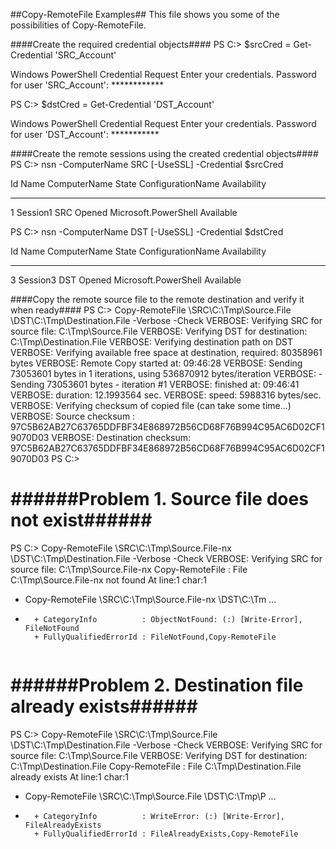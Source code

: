 ##Copy-RemoteFile Examples##
This file shows you some of the possibilities of Copy-RemoteFile.

####Create the required credential objects####
PS C:\> $srcCred = Get-Credential 'SRC_Account'

Windows PowerShell Credential Request
Enter your credentials.
Password for user 'SRC_Account': ************

PS C:\> $dstCred = Get-Credential 'DST_Account'

Windows PowerShell Credential Request
Enter your credentials.
Password for user 'DST_Account': ***********


####Create the remote sessions using the created credential objects####
PS C:\> nsn -ComputerName SRC [-UseSSL] -Credential $srcCred

 Id Name            ComputerName    State         ConfigurationName     Availability
 -- ----            ------------    -----         -----------------     ------------
  1 Session1        SRC             Opened        Microsoft.PowerShell     Available


PS C:\> nsn -ComputerName DST [-UseSSL] -Credential $dstCred

 Id Name            ComputerName    State         ConfigurationName     Availability
 -- ----            ------------    -----         -----------------     ------------
  3 Session3        DST             Opened        Microsoft.PowerShell     Available


####Copy the remote source file to the remote destination and verify it when ready####
PS C:\> Copy-RemoteFile \\SRC\C:\Tmp\Source.File \\DST\C:\Tmp\Destination.File -Verbose -Check
VERBOSE: Verifying SRC for source file: C:\Tmp\Source.File
VERBOSE: Verifying DST for destination: C:\Tmp\Destination.File
VERBOSE: Verifying destination path on DST
VERBOSE: Verifying available free space at destination, required: 80358961 bytes
VERBOSE: Remote Copy started at: 09:46:28
VERBOSE: Sending 73053601 bytes in 1 iterations, using 536870912 bytes/iteration
VERBOSE:  - Sending 73053601 bytes - iteration #1
VERBOSE:            finished at: 09:46:41
VERBOSE:               duration: 12.1993564 sec.
VERBOSE:                  speed: 5988316 bytes/sec.
VERBOSE: Verifying checksum of copied file (can take some time...)
VERBOSE: Source checksum     : 97C5B62AB27C63765DDFBF34E868972B56CD68F76B994C95AC6D02CF19070D03
VERBOSE: Destination checksum: 97C5B62AB27C63765DDFBF34E868972B56CD68F76B994C95AC6D02CF19070D03
PS C:\>


######Problem 1. Source file does not exist######
=====================================
PS C:\> Copy-RemoteFile \\SRC\C:\Tmp\Source.File-nx \\DST\C:\Tmp\Destination.File -Verbose -Check
VERBOSE: Verifying SRC for source file: C:\Tmp\Source.File-nx
Copy-RemoteFile : File C:\Tmp\Source.File-nx not found
At line:1 char:1
+ Copy-RemoteFile \\SRC\C:\Tmp\Source.File-nx \\DST\C:\Tm ...
+ ~~~~~~~~~~~~~~~~~~~~~~~~~~~~~~~~~~~~~~~~~~~~~~~~~~~~~~~~~~~~~~~~~~~~~~~~~~~~~~~~
    + CategoryInfo          : ObjectNotFound: (:) [Write-Error], FileNotFound
    + FullyQualifiedErrorId : FileNotFound,Copy-RemoteFile


######Problem 2. Destination file already exists######
==========================================
PS C:\> Copy-RemoteFile \\SRC\C:\Tmp\Source.File \\DST\C:\Tmp\Destination.File -Verbose -Check
VERBOSE: Verifying SRC for source file: C:\Tmp\Source.File
VERBOSE: Verifying DST for destination: C:\Tmp\Destination.File
Copy-RemoteFile : File C:\Tmp\Destination.File already exists
At line:1 char:1
+ Copy-RemoteFile \\SRC\C:\Tmp\Source.File \\DST\C:\Tmp\P ...
+ ~~~~~~~~~~~~~~~~~~~~~~~~~~~~~~~~~~~~~~~~~~~~~~~~~~~~~~~~~~~~~~~~~~~~~~~~~~~~~~~~
    + CategoryInfo          : WriteError: (:) [Write-Error], FileAlreadyExists
    + FullyQualifiedErrorId : FileAlreadyExists,Copy-RemoteFile
